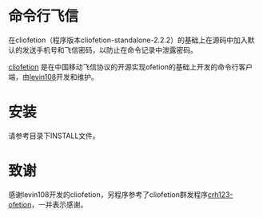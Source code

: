 命令行飞信
======
在cliofetion（程序版本cliofetion-standalone-2.2.2）的基础上在源码中加入默认的发送手机号和飞信密码，以防止在命令记录中泄露密码。

[cliofetion](http://code.google.com/p/ofetion/) 是在中国移动飞信协议的开源实现ofetion的基础上开发的命令行客户端，由[levin108](https://github.com/levin108/)开发和维护。

安装
============
请参考目录下INSTALL文件。

致谢
=======
感谢levin108开发的cliofetion，另程序参考了cliofetion群发程序[crh123-ofetion](http://code.google.com/r/crhan123-ofetion/)，一并表示感谢。
